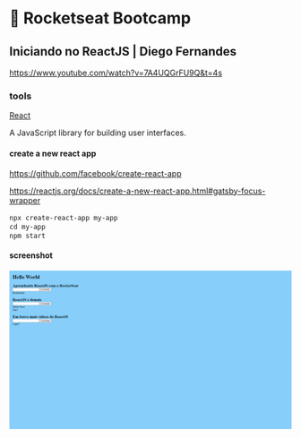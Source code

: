 # :rocket: Rocketseat Bootcamp

## Iniciando no ReactJS | Diego Fernandes

https://www.youtube.com/watch?v=7A4UQGrFU9Q&t=4s

### tools

[React](https://reactjs.org/)  

A JavaScript library for building user interfaces.  

#### create a new react app

https://github.com/facebook/create-react-app  

https://reactjs.org/docs/create-a-new-react-app.html#gatsby-focus-wrapper  

```
npx create-react-app my-app
cd my-app
npm start
```

#### screenshot

![react](./screenshot.png)